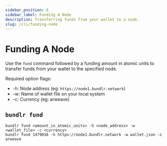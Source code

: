 ```yaml
---
sidebar_position: 6
sidebar_label: Funding A Node
description: Transferring funds from your wallet to a node.
slug: /cli/funding-node
---
```


# Funding A Node

Use the `fund` command followed by a funding amount in atomic units to transfer funds from your wallet to the specified node.

Required option flags:

-   -h: Node address (eg: `https://node1.bundlr.network`)
-   -w: Name of wallet file on your local system
-   -c: Currency (eg: arweave)

## `bundlr fund`

```console
bundlr fund <amount_in_atomic_units> -h <node_address> -w <wallet_file> -c <currency>
bundlr fund 1479016 -h https://node1.bundlr.network -w wallet.json -c arweave
```
